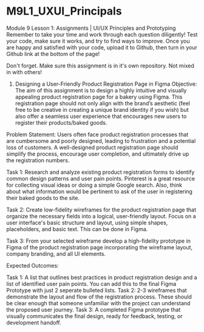 # M9L1_UXUI_Principals

Module 9 Lesson 1: Assignments | UI/UX Principles and Prototyping
Remember to take your time and work through each question diligently! Test your code, make sure it works, and try to find ways to improve. Once you are happy and satisfied with your code, upload it to Github, then turn in your Github link at the bottom of the page!

Don't forget. Make sure this assignment is in it's own repository. Not mixed in with others!

1. Designing a User-Friendly Product Registration Page in Figma
Objective: The aim of this assignment is to design a highly intuitive and visually appealing product registration page for a bakery using Figma. This registration page should not only align with the brand’s aesthetic (feel free to be creative in creating a unique brand identity if you wish) but also offer a seamless user experience that encourages new users to register their products/baked goods.

Problem Statement: Users often face product registration processes that are cumbersome and poorly designed, leading to frustration and a potential loss of customers. A well-designed product registration page should simplify the process, encourage user completion, and ultimately drive up the registration numbers.

Task 1: Research and analyze existing product registration forms to identify common design patterns and user pain points. Pinterest is a great resource for collecting visual ideas or doing a simple Google search. Also, think about what information would be pertinent to ask of the user in registering their baked goods to the site. 

Task 2: Create low-fidelity wireframes for the product registration page that organize the necessary fields into a logical, user-friendly layout. Focus on a user interface's basic structure and layout, using simple shapes, placeholders, and basic text. This can be done in Figma. 

Task 3: From your selected wireframe develop a high-fidelity prototype in Figma of the product registration page incorporating the wireframe layout, company branding, and all UI elements.

Expected Outcomes:

Task 1: A list that outlines best practices in product registration design and a list of identified user pain points. You can add this to the final Figma Prototype with just 2 seperate bulleted lists. 
Task 2: 2-3 wireframes that demonstrate the layout and flow of the registration process. These should be clear enough that someone unfamiliar with the project can understand the proposed user journey.
Task 3: A completed Figma prototype that visually communicates the final design, ready for feedback, testing, or development handoff.
